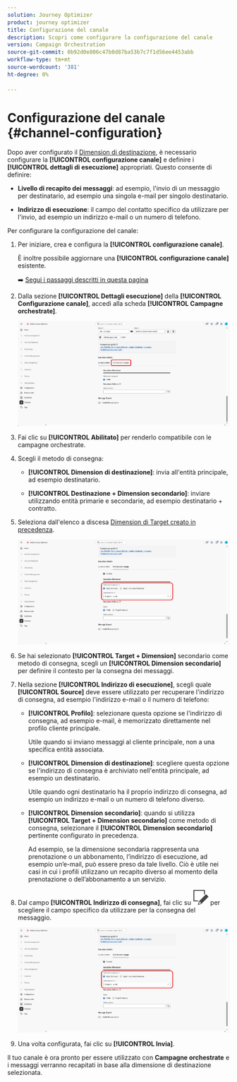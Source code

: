 ```yaml
---
solution: Journey Optimizer
product: journey optimizer
title: Configurazione del canale
description: Scopri come configurare la configurazione del canale
version: Campaign Orchestration
source-git-commit: 0b92d0e806c47b0d87ba53b7c7f1d56ee4453abb
workflow-type: tm+mt
source-wordcount: '381'
ht-degree: 0%

---
```


# Configurazione del canale {#channel-configuration}

Dopo aver configurato il [Dimension di destinazione](target-dimension.md), è necessario configurare la **[!UICONTROL configurazione canale]** e definire i **[!UICONTROL dettagli di esecuzione]** appropriati. Questo consente di definire:

* **Livello di recapito dei messaggi**: ad esempio, l&#39;invio di un messaggio per destinatario, ad esempio una singola e-mail per singolo destinatario.

* **Indirizzo di esecuzione**: il campo del contatto specifico da utilizzare per l&#39;invio, ad esempio un indirizzo e-mail o un numero di telefono.

Per configurare la configurazione del canale:

1. Per iniziare, crea e configura la **[!UICONTROL configurazione canale]**.

   È inoltre possibile aggiornare una **[!UICONTROL configurazione canale]** esistente.

   ➡️ [Segui i passaggi descritti in questa pagina](../email/surface-personalization.md)

1. Dalla sezione **[!UICONTROL Dettagli esecuzione]** della **[!UICONTROL Configurazione canale]**, accedi alla scheda **[!UICONTROL Campagne orchestrate]**.

   ![](assets/target-dimension-3.png)

1. Fai clic su **[!UICONTROL Abilitato]** per renderlo compatibile con le campagne orchestrate.

1. Scegli il metodo di consegna:

   * **[!UICONTROL Dimension di destinazione]**: invia all&#39;entità principale, ad esempio destinatario.

   * **[!UICONTROL Destinazione + Dimension secondario]**: inviare utilizzando entità primarie e secondarie, ad esempio destinatario + contratto.

1. Seleziona dall&#39;elenco a discesa [Dimension di Target creato in precedenza](#targeting-dimension).

   ![](assets/target-dimension-4.png)

1. Se hai selezionato **[!UICONTROL Target + Dimension]** secondario come metodo di consegna, scegli un **[!UICONTROL Dimension secondario]** per definire il contesto per la consegna dei messaggi.

1. Nella sezione **[!UICONTROL Indirizzo di esecuzione]**, scegli quale **[!UICONTROL Source]** deve essere utilizzato per recuperare l&#39;indirizzo di consegna, ad esempio l&#39;indirizzo e-mail o il numero di telefono:

   * **[!UICONTROL Profilo]**: selezionare questa opzione se l&#39;indirizzo di consegna, ad esempio e-mail, è memorizzato direttamente nel profilo cliente principale.

     Utile quando si inviano messaggi al cliente principale, non a una specifica entità associata.

   * **[!UICONTROL Dimension di destinazione]**: scegliere questa opzione se l&#39;indirizzo di consegna è archiviato nell&#39;entità principale, ad esempio un destinatario.

     Utile quando ogni destinatario ha il proprio indirizzo di consegna, ad esempio un indirizzo e-mail o un numero di telefono diverso.

   * **[!UICONTROL Dimension secondario]**: quando si utilizza **[!UICONTROL Target + Dimension secondario]** come metodo di consegna, selezionare il **[!UICONTROL Dimension secondario]** pertinente configurato in precedenza.

     Ad esempio, se la dimensione secondaria rappresenta una prenotazione o un abbonamento, l’indirizzo di esecuzione, ad esempio un’e-mail, può essere preso da tale livello. Ciò è utile nei casi in cui i profili utilizzano un recapito diverso al momento della prenotazione o dell’abbonamento a un servizio.

1. Dal campo **[!UICONTROL Indirizzo di consegna]**, fai clic su ![icona di modifica](assets/do-not-localize/edit.svg) per scegliere il campo specifico da utilizzare per la consegna del messaggio.

   ![](assets/target-dimension-4.png)

1. Una volta configurata, fai clic su **[!UICONTROL Invia]**.

Il tuo canale è ora pronto per essere utilizzato con **Campagne orchestrate** e i messaggi verranno recapitati in base alla dimensione di destinazione selezionata.
